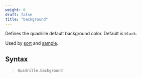```yaml
---
weight: 6
draft: false
title: "background"
---
```


Defines the quadrille default background color. Default is `black`.

Used by [sort](https://objetos.github.io/p5.quadrille.js/docs/visual_algorithms/sort/) and [sample](https://objetos.github.io/p5.quadrille.js/docs/visual_algorithms/sample/).

## Syntax

> `Quadrille.background`
